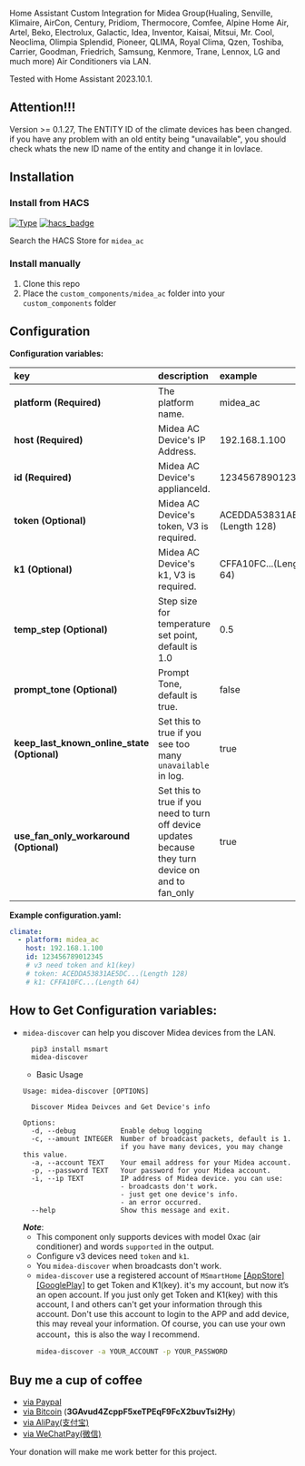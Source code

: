 Home Assistant Custom Integration for Midea Group(Hualing, Senville, Klimaire, AirCon, Century, Pridiom, Thermocore, Comfee, Alpine Home Air, Artel, Beko, Electrolux, Galactic, Idea, Inventor, Kaisai, Mitsui, Mr. Cool, Neoclima, Olimpia Splendid, Pioneer, QLIMA, Royal Clima, Qzen, Toshiba, Carrier, Goodman, Friedrich, Samsung, Kenmore, Trane, Lennox, LG and much more) Air Conditioners via LAN.

Tested with Home Assistant 2023.10.1.

## Attention!!!
Version >= 0.1.27, The ENTITY ID of the climate devices has been changed. if you have any problem with an old entity being "unavailable", you should check whats the new ID name of the entity and change it in lovlace.

## Installation

### Install from HACS
[![Type](https://img.shields.io/badge/Type-Custom_Component-orange.svg)](https://github.com/mac-zhou/midea-ac-py) [![hacs_badge](https://img.shields.io/badge/HACS-Default-orange.svg)](https://github.com/custom-components/hacs)

Search the HACS Store for ```midea_ac```

### Install manually
1. Clone this repo
2. Place the `custom_components/midea_ac` folder into your `custom_components` folder

## Configuration

**Configuration variables:**  

key | description | example 
:--- | :--- | :---
**platform (Required)** | The platform name. | midea_ac
**host (Required)** | Midea AC Device's IP Address. | 192.168.1.100
**id (Required)** | Midea AC Device's applianceId. | 123456789012345
**token (Optional)** | Midea AC Device's token, V3 is required. | ACEDDA53831AE5DC...(Length 128)
**k1 (Optional)** | Midea AC Device's k1, V3 is required. | CFFA10FC...(Length 64)
**temp_step (Optional)** | Step size for temperature set point, default is 1.0 | 0.5
**prompt_tone (Optional)** | Prompt Tone, default is true. | false
**keep_last_known_online_state (Optional)** | Set this to true if you see too many  `unavailable` in log. | true
**use_fan_only_workaround (Optional)** | Set this to true if you need to turn off device updates because they turn device on and to fan_only | true

**Example configuration.yaml:**
```yaml
climate:
  - platform: midea_ac
    host: 192.168.1.100
    id: 123456789012345
    # v3 need token and k1(key)
    # token: ACEDDA53831AE5DC...(Length 128)
    # k1: CFFA10FC...(Length 64)
```

## How to Get Configuration variables:
- `midea-discover` can help you discover Midea devices from the LAN.
  ```zsh
    pip3 install msmart
    midea-discover
  ```
  - Basic Usage
  ```
  Usage: midea-discover [OPTIONS]

    Discover Midea Deivces and Get Device's info

  Options:
    -d, --debug           Enable debug logging
    -c, --amount INTEGER  Number of broadcast packets, default is 1.
                          if you have many devices, you may change this value.
    -a, --account TEXT    Your email address for your Midea account.
    -p, --password TEXT   Your password for your Midea account.
    -i, --ip TEXT         IP address of Midea device. you can use:
                          - broadcasts don't work.
                          - just get one device's info.
                          - an error occurred.
    --help                Show this message and exit.
  ```
  ***Note***: 
  - This component only supports devices with model 0xac (air conditioner) and words `supported` in the output. 
  - Configure v3 devices need `token` and `k1`.
  - You `midea-discover`  when broadcasts don't work.
  - `midea-discover` use a registered account of `MSmartHome` [[AppStore]](https://apps.apple.com/sg/app/midea-home/id1254346490) [[GooglePlay]](https://play.google.com/store/apps/details?id=com.midea.ai.overseas) to get Token and K1(key).
  it's my account, but now it’s an open account.
  If you just only get Token and K1(key) with this account, I and others can't get your information through this account.
  Don't use this account to login to the APP and add device, this may reveal your information. Of course, you can use your own account，this is also the way I recommend.
    ```zsh
    midea-discover -a YOUR_ACCOUNT -p YOUR_PASSWORD
    ```

## Buy me a cup of coffee

- [via Paypal](https://www.paypal.me/himaczhou)
- [via Bitcoin](bitcoin:3GAvud4ZcppF5xeTPEqF9FcX2buvTsi2Hy) (**3GAvud4ZcppF5xeTPEqF9FcX2buvTsi2Hy**)
- [via AliPay(支付宝)](https://i.loli.net/2020/05/08/nNSTAPUGDgX2sBe.png)
- [via WeChatPay(微信)](https://i.loli.net/2020/05/08/ouj6SdnVirDzRw9.jpg)

Your donation will make me work better for this project.
